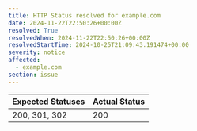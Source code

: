 ```yaml
---
title: HTTP Status resolved for example.com
date: 2024-11-22T22:50:26+00:00Z
resolved: True
resolvedWhen: 2024-11-22T22:50:26+00:00Z
resolvedStartTime: 2024-10-25T21:09:43.191474+00:00
severity: notice
affected:
  - example.com
section: issue
---
```


| Expected Statuses | Actual Status  |
|-------------------|----------------|
| 200, 301, 302 | 200 |
